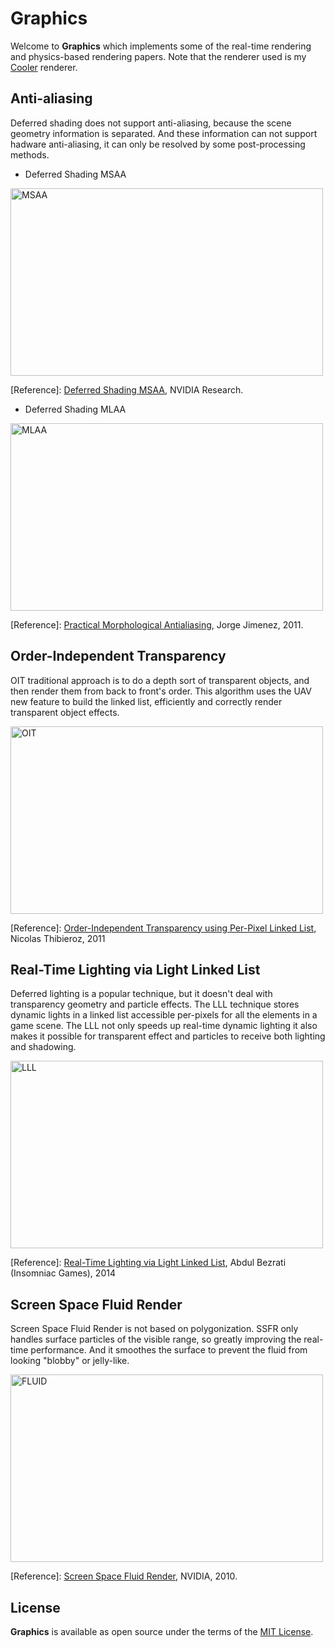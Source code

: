 # Graphics

Welcome to **Graphics** which implements some of the real-time rendering and physics-based rendering papers. Note that the renderer used is my [Cooler](https://github.com/freehyan/Cooler) renderer.

## Anti-aliasing

Deferred shading does not support anti-aliasing, because the scene geometry information is separated. And these information can not support hadware anti-aliasing, it can only be resolved by some post-processing methods.

* Deferred Shading MSAA 

<img src="http://7xwp8l.com1.z0.glb.clouddn.com/MSAA.png" width="500" height="300" alt="MSAA" />

[Reference]: [Deferred Shading MSAA](http://nvidiagameworks.github.io/GraphicsSamples/DeferredShadingMSAASample.htm), NVIDIA Research.

 
* Deferred Shading MLAA

<img src="http://7xwp8l.com1.z0.glb.clouddn.com/MLAA.png" width="500" height="300" alt="MLAA" />

[Reference]: [Practical Morphological Antialiasing](https://books.google.com/books?hl=en&lr=&id=tixuGR3iDmUC&oi=fnd&pg=PA95&dq=Practical+Morphological+Antialiasing&ots=DclEj303q_&sig=rOr_fJ4RmuP09Li7UhG81Kcq_wU#v=onepage&q=Practical%20Morphological%20Antialiasing&f=false), Jorge Jimenez, 2011.


## Order-Independent Transparency

OIT traditional approach is to do a depth sort of transparent objects, and then render them from back to front's order. This algorithm uses the UAV new feature to build the linked list, efficiently and correctly render transparent object effects.

<img src="http://7xwp8l.com1.z0.glb.clouddn.com/OIT.png" width="500" height="300" alt="OIT" />

[Reference]: [Order-Independent Transparency using Per-Pixel Linked List](https://books.google.com/books?hl=en&lr=&id=zfPRBQAAQBAJ&oi=fnd&pg=PA409&dq=Order-Independent+Transparency+using+Per-Pixel+Linked+List&ots=WGkV_9NQto&sig=GlU-4NkQ1E6vVkpPsGYwwHx4t94#v=onepage&q=Order-Independent%20Transparency%20using%20Per-Pixel%20Linked%20List&f=false), Nicolas Thibieroz, 2011


## Real-Time Lighting via Light Linked List

Deferred lighting is a popular technique, but it doesn't deal with transparency geometry and particle effects. The LLL technique stores dynamic lights in a linked list accessible per-pixels for all the elements in a game scene. The LLL not only speeds up real-time dynamic lighting it also makes it possible for transparent effect and particles to receive both lighting and shadowing.

<img src="http://7xwp8l.com1.z0.glb.clouddn.com/LLL.png" width="500" height="300" alt="LLL" />

[Reference]: [Real-Time Lighting via Light Linked List](https://www.google.com/url?sa=t&rct=j&q=&esrc=s&source=web&cd=1&cad=rja&uact=8&ved=0ahUKEwj_hOeTrPLUAhXHj5QKHRxdBxoQFggoMAA&url=http%3A%2F%2Fadvances.realtimerendering.com%2Fs2014%2Finsomniac%2FLight%2520Linked%2520List.pptx&usg=AFQjCNHYENomC1xMKPF80DDWiCaQQuZVUA), Abdul Bezrati (Insomniac Games), 2014

## Screen Space Fluid Render

Screen Space Fluid Render is not based on polygonization. SSFR only handles surface particles of the visible range, so greatly improving the real-time performance. And it smoothes the surface to prevent the fluid from looking "blobby" or jelly-like.

<img src="http://7xwp8l.com1.z0.glb.clouddn.com/Fluid.png" width="500" height="300" alt="FLUID" />

[Reference]: [Screen Space Fluid Render](http://developer.download.nvidia.com/presentations/2010/gdc/Direct3D_Effects.pdf), NVIDIA, 2010.

## License

**Graphics** is available as open source under the terms of the [MIT License](http://opensource.org/licenses/MIT).
